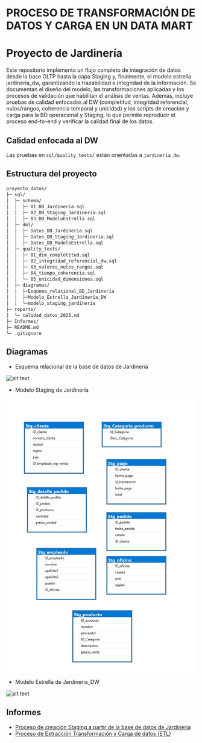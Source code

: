 # PROCESO DE TRANSFORMACIÓN DE DATOS Y CARGA EN UN DATA MART 
# Proyecto de Jardinería

Este repositorio implementa un flujo completo de integración de datos desde la base OLTP hasta la capa Staging y, finalmente, el modelo estrella jardineria_dw, garantizando la trazabilidad e integridad de la información. Se documentan el diseño del modelo, las transformaciones aplicadas y los procesos de validación que habilitan el análisis de ventas. Además, incluye pruebas de calidad enfocadas al DW (completitud, integridad referencial, nulos/rangos, coherencia temporal y unicidad) y los scripts de creación y carga para la BD operacional y Staging, lo que permite reproducir el proceso end-to-end y verificar la calidad final de los datos.

## Calidad enfocada al DW
Las pruebas en `sql/quality_tests/` están orientadas a `jardineria_dw`.

## Estructura del proyecto
```
proyecto_datos/
├─ sql/
│  ├─ schema/
│  │  ├─ 01_DB_Jardineria.sql
│  │  ├─ 02_DB_Staging_Jardineria.sql
│  │  ├─ 03_DB_ModeloEstrella.sql
│  ├─ dml/
│  │  ├─ Datos_DB_Jardineria.sql
│  │  ├─ Datos_DB_Staging_Jardineria.sql
│  │  ├─ Datos_DB_ModeloEstrella.sql
│  ├─ quality_tests/
│  │  ├─ 01_dim_completitud.sql
│  │  ├─ 02_integridad_referencial_dw.sql
│  │  ├─ 03_valores_nulos_rangos.sql
│  │  ├─ 04_tiempo_coherencia.sql
│  │  └─ 05_unicidad_dimensiones.sql
│  ├─ diagramas/
│  │  ├─Esquema_relacional_BD_Jardinería
│  │  ├─Modelo_Estrella_Jardinería_DW
│  │  └─modelo_staging_jardineria
├─ reports/
│  └─ calidad_datos_2025.md
├─ Informes/
├─ README.md
└─ .gitignore 
```
## Diagramas

- Esquema relacional de la base de datos de Jardinería

![alt text](sql/Diagramas/Esquema_relacional_BD_Jardinería.JPG)


- Modelo Staging de Jardinería

![alt text](sql/Diagramas/modelo_staging_jardineria.JPG)

- Modelo Estrella de Jardinería_DW

![alt text](sql/Diagramas/Modelo_Estrella_Jardinería_DW.JPG)

## Informes

- [Proceso de creación Staging a partir de la base de datos de Jardinería](Informes/EA2_Alvarez_BD2_Stanging_Jardineria.pdf)
- [Proceso de Extracción Transformación y Carga de datos (ETL)](Informes/EA3_Alvarez_ProcesoETL[1].pdf)